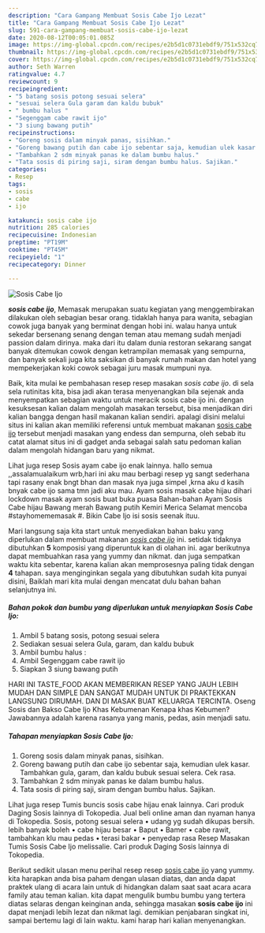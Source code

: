 ```yaml
---
description: "Cara Gampang Membuat Sosis Cabe Ijo Lezat"
title: "Cara Gampang Membuat Sosis Cabe Ijo Lezat"
slug: 591-cara-gampang-membuat-sosis-cabe-ijo-lezat
date: 2020-08-12T00:05:01.085Z
image: https://img-global.cpcdn.com/recipes/e2b5d1c0731ebdf9/751x532cq70/sosis-cabe-ijo-foto-resep-utama.jpg
thumbnail: https://img-global.cpcdn.com/recipes/e2b5d1c0731ebdf9/751x532cq70/sosis-cabe-ijo-foto-resep-utama.jpg
cover: https://img-global.cpcdn.com/recipes/e2b5d1c0731ebdf9/751x532cq70/sosis-cabe-ijo-foto-resep-utama.jpg
author: Seth Warren
ratingvalue: 4.7
reviewcount: 9
recipeingredient:
- "5 batang sosis potong sesuai selera"
- "sesuai selera Gula garam dan kaldu bubuk"
- " bumbu halus "
- "Segenggam cabe rawit ijo"
- "3 siung bawang putih"
recipeinstructions:
- "Goreng sosis dalam minyak panas, sisihkan."
- "Goreng bawang putih dan cabe ijo sebentar saja, kemudian ulek kasar. Tambahkan gula, garam, dan kaldu bubuk sesuai selera. Cek rasa."
- "Tambahkan 2 sdm minyak panas ke dalam bumbu halus."
- "Tata sosis di piring saji, siram dengan bumbu halus. Sajikan."
categories:
- Resep
tags:
- sosis
- cabe
- ijo

katakunci: sosis cabe ijo 
nutrition: 285 calories
recipecuisine: Indonesian
preptime: "PT19M"
cooktime: "PT45M"
recipeyield: "1"
recipecategory: Dinner

---
```



![Sosis Cabe Ijo](https://img-global.cpcdn.com/recipes/e2b5d1c0731ebdf9/751x532cq70/sosis-cabe-ijo-foto-resep-utama.jpg)

<b><i>sosis cabe ijo</i></b>, Memasak merupakan suatu kegiatan yang menggembirakan dilakukan oleh sebagian besar orang. tidaklah hanya para wanita, sebagian cowok juga banyak yang berminat dengan hobi ini. walau hanya untuk sekedar bersenang senang dengan teman atau memang sudah menjadi passion dalam dirinya. maka dari itu dalam dunia restoran sekarang sangat banyak ditemukan cowok dengan ketrampilan memasak yang sempurna, dan banyak sekali juga kita saksikan di banyak rumah makan dan hotel yang mempekerjakan koki cowok sebagai juru masak mumpuni nya.

Baik, kita mulai ke pembahasan resep resep masakan <i>sosis cabe ijo</i>. di sela sela rutinitas kita, bisa jadi akan terasa menyenangkan bila sejenak anda menyempatkan sebagian waktu untuk meracik sosis cabe ijo ini. dengan kesuksesan kalian dalam mengolah masakan tersebut, bisa menjadikan diri kalian bangga dengan hasil makanan kalian sendiri. apalagi disini melalui situs ini kalian akan memiliki referensi untuk membuat makanan <u>sosis cabe ijo</u> tersebut menjadi masakan yang endess dan sempurna, oleh sebab itu catat alamat situs ini di gadget anda sebagai salah satu pedoman kalian dalam mengolah hidangan baru yang nikmat.

Lihat juga resep Sosis ayam cabe ijo enak lainnya. hallo semua ,,assalamualaikum wrb,hari ini aku mau berbagi resep yg sangt sederhana tapi rasany enak bngt bhan dan masak nya juga simpel ,krna aku d kasih bnyak cabe ijo sama tmn jadi aku mau. Ayam sosis masak cabe hijau dihari lockdown masak ayam sosis buat buka puasa Bahan-bahan Ayam Sosis Cabe hijau Bawang merah Bawang putih Kemiri Merica Selamat mencoba #stayhomememasak #. Bikin Cabe Ijo isi sosis seenak ituu.


Mari langsung saja kita start untuk menyediakan bahan baku yang diperlukan dalam membuat makanan <u><i>sosis cabe ijo</i></u> ini. setidak tidaknya dibutuhkan <b>5</b> komposisi yang diperuntuk kan di olahan ini. agar berikutnya dapat membuahkan rasa yang yummy dan nikmat. dan juga sempatkan waktu kita sebentar, karena kalian akan memprosesnya paling tidak dengan <b>4</b> tahapan. saya menginginkan segala yang dibutuhkan sudah kita punyai disini, Baiklah mari kita mulai dengan mencatat dulu bahan bahan selanjutnya ini.

<!--inarticleads1-->

##### Bahan pokok dan bumbu yang diperlukan untuk menyiapkan Sosis Cabe Ijo:

1. Ambil 5 batang sosis, potong sesuai selera
1. Sediakan sesuai selera Gula, garam, dan kaldu bubuk
1. Ambil  bumbu halus :
1. Ambil Segenggam cabe rawit ijo
1. Siapkan 3 siung bawang putih


HARI INI TASTE_FOOD AKAN MEMBERIKAN RESEP YANG JAUH LEBIH MUDAH DAN SIMPLE DAN SANGAT MUDAH UNTUK DI PRAKTEKKAN LANGSUNG DIRUMAH. DAN DI MASAK BUAT KELUARGA TERCINTA. Oseng Sosis dan Bakso Cabe Ijo Khas Kebumenan Kenapa khas Kebumen? Jawabannya adalah karena rasanya yang manis, pedas, asin menjadi satu. 

<!--inarticleads2-->

##### Tahapan menyiapkan Sosis Cabe Ijo:

1. Goreng sosis dalam minyak panas, sisihkan.
1. Goreng bawang putih dan cabe ijo sebentar saja, kemudian ulek kasar. Tambahkan gula, garam, dan kaldu bubuk sesuai selera. Cek rasa.
1. Tambahkan 2 sdm minyak panas ke dalam bumbu halus.
1. Tata sosis di piring saji, siram dengan bumbu halus. Sajikan.


Lihat juga resep Tumis buncis sosis cabe hijau enak lainnya. Cari produk Daging Sosis lainnya di Tokopedia. Jual beli online aman dan nyaman hanya di Tokopedia. Sosis, potong sesuai selera • udang yg sudah dikupas bersih. lebih banyak boleh • cabe hijau besar • Baput • Bamer • cabe rawit, tambahkan klu mau pedas • terasi bakar • penyedap rasa Resep Masakan Tumis Sosis Cabe Ijo melissalie. Cari produk Daging Sosis lainnya di Tokopedia. 

Berikut sedikit ulasan menu perihal resep resep <u>sosis cabe ijo</u> yang yummy. kita harapkan anda bisa paham dengan ulasan diatas, dan anda dapat praktek ulang di acara lain untuk di hidangkan dalam saat saat acara acara family atau teman kalian. kita dapat mengulik bumbu bumbu yang tertera diatas selaras dengan keinginan anda, sehingga masakan <b>sosis cabe ijo</b> ini dapat menjadi lebih lezat dan nikmat lagi. demikian penjabaran singkat ini, sampai bertemu lagi di lain waktu. kami harap hari kalian menyenangkan.
